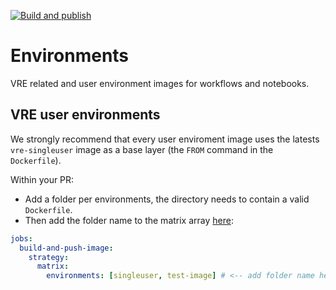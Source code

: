 [![Build and publish](https://github.com/vre-hub/environments/actions/workflows/env-build.yaml/badge.svg?branch=main)](https://github.com/vre-hub/environments/actions/workflows/env-build.yaml)

# Environments

VRE related and user environment images for workflows and notebooks.

## VRE user environments

We strongly recommend that every user enviroment image uses the latests `vre-singleuser` image as a base layer (the `FROM` command in the `Dockerfile`).

Within your PR: 
 - Add a folder per environments, the directory needs to contain a valid `Dockerfile`. 
 - Then add the folder name to the matrix array [here](https://github.com/vre-hub/environments/blob/main/.github/workflows/env-build.yaml):

```yaml
jobs:
  build-and-push-image:
    strategy:
      matrix:
        environments: [singleuser, test-image] # <-- add folder name here
```
